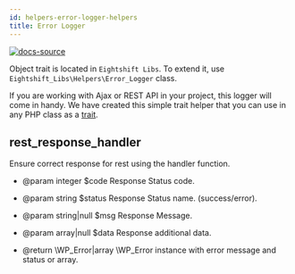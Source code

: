 ```yaml
---
id: helpers-error-logger-helpers
title: Error Logger
---
```


[![docs-source](https://img.shields.io/badge/source-eigthshift--libs-blue?style=for-the-badge&logo=php&labelColor=2a2a2a)](https://github.com/infinum/eightshift-libs/tree/v2.0.0/src/helpers/trait-error-logger.php)

Object trait is located in `Eightshift Libs`. To extend it, use `Eightshift_Libs\Helpers\Error_Logger` class.

If you are working with Ajax or REST API in your project, this logger will come in handy. We have created this simple trait helper that you can use in any PHP class as a [trait](/docs/legacy/v4/guides/extending-classes).

## rest_response_handler

Ensure correct response for rest using the handler function.

* @param integer     $code   Response Status code.
* @param string      $status Response Status name. (success/error).
* @param string|null $msg    Response Message.
* @param array|null  $data   Response additional data.

* @return \WP_Error|array \WP_Error instance with error message and status or array.
